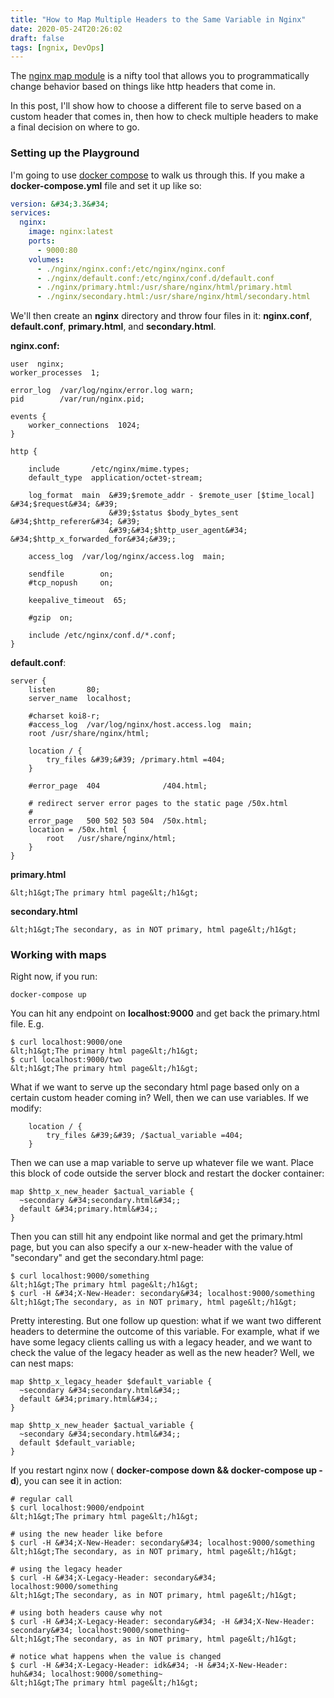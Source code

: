 ```yaml
---
title: "How to Map Multiple Headers to the Same Variable in Nginx"
date: 2020-05-24T20:26:02
draft: false
tags: [ngnix, DevOps]
---
```


The [nginx map module](http://nginx.org/en/docs/http/ngx_http_map_module.html) is a nifty tool that allows you to programmatically change behavior based on things like http headers that come in.

In this post, I&#39;ll show how to choose a different file to serve based on a custom header that comes in, then how to check multiple headers to make a final decision on where to go.

### Setting up the Playground

I&#39;m going to use [docker compose](https://docs.docker.com/compose/) to walk us through this. If you make a **docker-compose.yml** file and set it up like so:

```yaml
version: &#34;3.3&#34;
services:
  nginx:
    image: nginx:latest
    ports:
      - 9000:80
    volumes:
      - ./nginx/nginx.conf:/etc/nginx/nginx.conf
      - ./nginx/default.conf:/etc/nginx/conf.d/default.conf
      - ./nginx/primary.html:/usr/share/nginx/html/primary.html
      - ./nginx/secondary.html:/usr/share/nginx/html/secondary.html

```

We&#39;ll then create an **nginx** directory and throw four files in it: **nginx.conf**, **default.conf**, **primary.html**, and **secondary.html**.

**nginx.conf:**

```
user  nginx;
worker_processes  1;

error_log  /var/log/nginx/error.log warn;
pid        /var/run/nginx.pid;

events {
    worker_connections  1024;
}

http {

    include       /etc/nginx/mime.types;
    default_type  application/octet-stream;

    log_format  main  &#39;$remote_addr - $remote_user [$time_local] &#34;$request&#34; &#39;
                      &#39;$status $body_bytes_sent &#34;$http_referer&#34; &#39;
                      &#39;&#34;$http_user_agent&#34; &#34;$http_x_forwarded_for&#34;&#39;;

    access_log  /var/log/nginx/access.log  main;

    sendfile        on;
    #tcp_nopush     on;

    keepalive_timeout  65;

    #gzip  on;

    include /etc/nginx/conf.d/*.conf;
}

```

**default.conf**:

```
server {
    listen       80;
    server_name  localhost;

    #charset koi8-r;
    #access_log  /var/log/nginx/host.access.log  main;
    root /usr/share/nginx/html;

    location / {
        try_files &#39;&#39; /primary.html =404;
    }

    #error_page  404              /404.html;

    # redirect server error pages to the static page /50x.html
    #
    error_page   500 502 503 504  /50x.html;
    location = /50x.html {
        root   /usr/share/nginx/html;
    }
}

```

**primary.html**

```
&lt;h1&gt;The primary html page&lt;/h1&gt;
```

**secondary.html**

```
&lt;h1&gt;The secondary, as in NOT primary, html page&lt;/h1&gt;
```

### Working with maps

Right now, if you run:

```
docker-compose up
```

You can hit any endpoint on **localhost:9000** and get back the primary.html file. E.g.

```
$ curl localhost:9000/one
&lt;h1&gt;The primary html page&lt;/h1&gt;
$ curl localhost:9000/two
&lt;h1&gt;The primary html page&lt;/h1&gt;

```

What if we want to serve up the secondary html page based only on a certain custom header coming in? Well, then we can use variables. If we modify:

```
    location / {
        try_files &#39;&#39; /$actual_variable =404;
    }

```

Then we can use a map variable to serve up whatever file we want. Place this block of code outside the server block and restart the docker container:

```
map $http_x_new_header $actual_variable {
  ~secondary &#34;secondary.html&#34;;
  default &#34;primary.html&#34;;
}

```

Then you can still hit any endpoint like normal and get the primary.html page, but you can also specify a our x-new-header with the value of &#34;secondary&#34; and get the secondary.html page:

```
$ curl localhost:9000/something
&lt;h1&gt;The primary html page&lt;/h1&gt;
$ curl -H &#34;X-New-Header: secondary&#34; localhost:9000/something
&lt;h1&gt;The secondary, as in NOT primary, html page&lt;/h1&gt;
```

Pretty interesting. But one follow up question: what if we want two different headers to determine the outcome of this variable. For example, what if we have some legacy clients calling us with a legacy header, and we want to check the value of the legacy header as well as the new header? Well, we can nest maps:

```
map $http_x_legacy_header $default_variable {
  ~secondary &#34;secondary.html&#34;;
  default &#34;primary.html&#34;;
}

map $http_x_new_header $actual_variable {
  ~secondary &#34;secondary.html&#34;;
  default $default_variable;
}
```

If you restart nginx now ( **docker-compose down &amp;&amp; docker-compose up -d**), you can see it in action:

```
# regular call
$ curl localhost:9000/endpoint
&lt;h1&gt;The primary html page&lt;/h1&gt;

# using the new header like before
$ curl -H &#34;X-New-Header: secondary&#34; localhost:9000/something
&lt;h1&gt;The secondary, as in NOT primary, html page&lt;/h1&gt;

# using the legacy header
$ curl -H &#34;X-Legacy-Header: secondary&#34; localhost:9000/something
&lt;h1&gt;The secondary, as in NOT primary, html page&lt;/h1&gt;

# using both headers cause why not
$ curl -H &#34;X-Legacy-Header: secondary&#34; -H &#34;X-New-Header: secondary&#34; localhost:9000/something~
&lt;h1&gt;The secondary, as in NOT primary, html page&lt;/h1&gt;

# notice what happens when the value is changed
$ curl -H &#34;X-Legacy-Header: idk&#34; -H &#34;X-New-Header: huh&#34; localhost:9000/something~
&lt;h1&gt;The primary html page&lt;/h1&gt;

```
